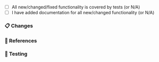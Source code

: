 <!--
❗ For general support or usage questions, use the Auth0 Community forums or raise a support ticket.

By submitting a Pull Request to this repository, you agree to the terms within the Auth0 Code of Conduct: https://github.com/auth0/open-source-template/blob/master/CODE-OF-CONDUCT.md.
-->

- [ ] All new/changed/fixed functionality is covered by tests (or N/A)
- [ ] I have added documentation for all new/changed functionality (or N/A)

<!-- 
❗ All the above items are required. Pull Requests with an incomplete or missing checklist will be unceremoniously closed.
-->

### 📋 Changes

<!-- 
Describe both what is changing and why this is important. Include:

- Types and methods added, deleted, deprecated, or changed
- A summary of usage if this is a new feature or a change to a public API
-->

### 📎 References

<!-- 
Add relevant links supporting this change, such as:

- GitHub issue/PR number addressed or fixed
- Auth0 Community post
- StackOverflow answer
- Related pull requests/issues from other repositories

If there are no references, simply delete this section.
-->

### 🎯 Testing

<!-- 
Describe how this can be tested by reviewers. Be specific about anything not tested and why. Include any manual steps for testing end-to-end, or for testing functionality not covered by unit tests.
-->
